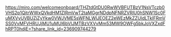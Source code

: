 https://miro.com/welcomeonboard/THZtdGtDU0RwWVBFUTBzV1NsVTczb0VHS2p1QitrWWxQVkdHM1ZIRmVwT2taMGgrNDdpNFNRZVRlU0hSNW1Sc0FuMXVyUVBUZjZyYkw0VWJVME5sWFNLWlJEOEZ2eWEzMkZZUldLTklFRmVSS0VvMFVHRUJjMU1uMUl6bVlJMTBzVXVvMm53MW9OWFg5bkJoVXZxdFhRPT0hdjE=?share_link_id=236909744279
